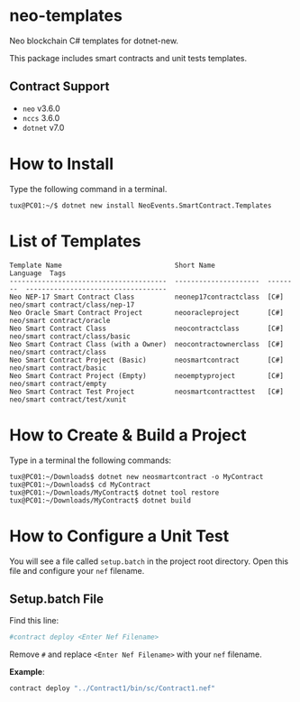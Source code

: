 # neo-templates
Neo blockchain C# templates for dotnet-new.

This package includes smart contracts and unit tests templates.

## Contract Support
- `neo` v3.6.0
- `nccs` 3.6.0
- `dotnet` v7.0

# How to Install
Type the following command in a terminal.
```
tux@PC01:~/$ dotnet new install NeoEvents.SmartContract.Templates
```

# List of Templates
```
Template Name                            Short Name             Language  Tags
---------------------------------------  ---------------------  --------  -----------------------------------
Neo NEP-17 Smart Contract Class          neonep17contractclass  [C#]      neo/smart contract/class/nep-17
Neo Oracle Smart Contract Project        neooracleproject       [C#]      neo/smart contract/oracle
Neo Smart Contract Class                 neocontractclass       [C#]      neo/smart contract/class/basic
Neo Smart Contract Class (with a Owner)  neocontractownerclass  [C#]      neo/smart contract/class
Neo Smart Contract Project (Basic)       neosmartcontract       [C#]      neo/smart contract/basic
Neo Smart Contract Project (Empty)       neoemptyproject        [C#]      neo/smart contract/empty
Neo Smart Contract Test Project          neosmartcontracttest   [C#]      neo/smart contract/test/xunit
```


# How to Create & Build a Project
Type in a terminal the following commands:
```
tux@PC01:~/Downloads$ dotnet new neosmartcontract -o MyContract
tux@PC01:~/Downloads$ cd MyContract
tux@PC01:~/Downloads/MyContract$ dotnet tool restore
tux@PC01:~/Downloads/MyContract$ dotnet build
```

# How to Configure a Unit Test
You will see a file called `setup.batch` in the project root directory. Open
this file and configure your `nef` filename.

## Setup.batch File
Find this line:
```bash
#contract deploy <Enter Nef Filename>
```

Remove `#` and replace `<Enter Nef Filename>` with your `nef` filename.

**Example**:
```bash
contract deploy "../Contract1/bin/sc/Contract1.nef"
```
